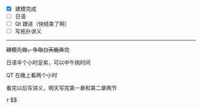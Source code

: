 - [x] 建模完成
- [ ] 日语
- [ ] Qt 跟进（快结束了啊）
- [ ] 写拓扑讲义

---
~~建模先做，争取白天能弄完~~

日语半个小时足矣，可以中午挑时间

QT 在晚上看两个小时

看完以后写讲义，明天写完第一章和第二章两节

$\tau$
$$